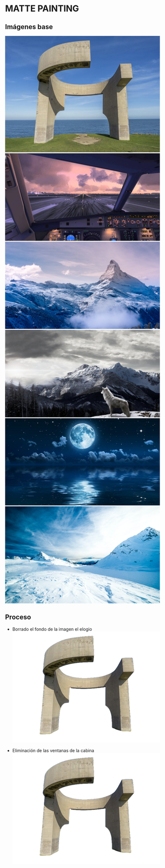# MATTE PAINTING

## Imágenes base
![Elogio](images/elogio.jpg)
![Cabina de avión](images/cabin.jpg)
![Montaña grande](images/mountain.jpg)
![Montañas pequeñas](images/mountains.jpg)
![Luna](images/moon.jpg)
![Cielo](images/sky.jpg)

## Proceso
- Borrado el fondo de la imagen el elogio
![Elogio sin fondo](images/elogio_no_bg.png)

- Eliminación de las ventanas de la cabina
![Cabina sin ventana](images/elogio_no_bg.png)

